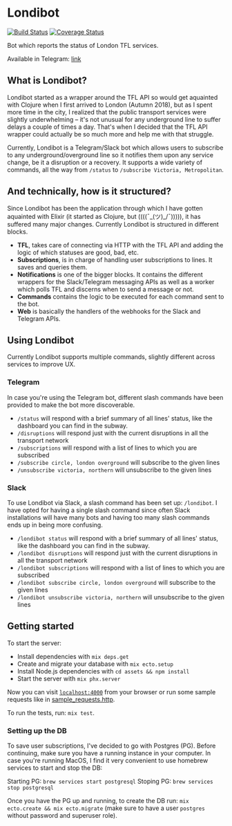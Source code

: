 # Londibot

[![Build Status](https://travis-ci.org/Manzanit0/londibot.svg?branch=master)](https://travis-ci.org/Manzanit0/londibot)
[![Coverage Status](https://coveralls.io/repos/github/Manzanit0/londibot/badge.svg?branch=master)](https://coveralls.io/github/Manzanit0/londibot?branch=master)

Bot which reports the status of London TFL services.

Available in Telegram: [link](https://t.me/LondiBot)

## What is Londibot?

Londibot started as a wrapper around the TFL API so would get aquainted with Clojure when I first arrived to London
(Autumn 2018), but as I spent more time in the city, I realized that the public transport services were slightly
underwhelming – it's not unusual for any underground line to suffer delays a couple of times a day. That's when I
decided that the TFL API wrapper could actually be so much more and help me with that struggle.

Currently, Londibot is a Telegram/Slack bot which allows users to subscribe to any underground/overground line so it
notifies them upon any service change, be it a disruption or a recovery. It supports a wide variety of commands, all
the way from `/status` to `/subscribe Victoria, Metropolitan`.

## And technically, how is it structured?

Since Londibot has been the application through which I have gotten aquainted with Elixir (it started as Clojure,
but ((((¯\_(ツ)_/¯))))), it has suffered many major changes. Currently Londibot is structured in different blocks.

- **TFL**, takes care of connecting via HTTP with the TFL API and adding the logic of which statuses are good, bad, etc.
- **Subscriptions**, is in charge of handling user subscriptions to lines. It saves and queries them.
- **Notifications** is one of the bigger blocks. It contains the different wrappers for the Slack/Telegram
  messaging APIs as well as a worker which polls TFL and discerns when to send a message or not.
- **Commands** contains the logic to be executed for each command sent to the bot.
- **Web** is basically the handlers of the webhooks for the Slack and Telegram APIs.

## Using Londibot

Currently Londibot supports multiple commands, slightly different across services to improve UX.

### Telegram

In case you're using the Telegram bot, different slash commands have been provided to make the bot more discoverable.

- `/status` will respond with a brief summary of all lines' status, like the dashboard you can find in the subway.
- `/disruptions` will respond just with the current disruptions in all the transport network
- `/subscriptions` will respond with a list of lines to which you are subscribed
- `/subscribe circle, london overground` will subscribe to the given lines
- `/unsubscribe victoria, northern` will unsubscribe to the given lines

### Slack

To use Londibot via Slack, a slash command has been set up: `/londibot`. I have opted for having a single slash
command since often Slack installations will have many bots and having too many slash commands ends up in being
more confusing.

- `/londibot status` will respond with a brief summary of all lines' status, like the dashboard you can find in
  the subway.
- `/londibot disruptions` will respond just with the current disruptions in all the transport network
- `/londibot subscriptions` will respond with a list of lines to which you are subscribed
- `/londibot subscribe circle, london overground` will subscribe to the given lines
- `/londibot unsubscribe victoria, northern` will unsubscribe to the given lines

## Getting started

To start the server:

  * Install dependencies with `mix deps.get`
  * Create and migrate your database with `mix ecto.setup`
  * Install Node.js dependencies with `cd assets && npm install`
  * Start the server with `mix phx.server`

Now you can visit [`localhost:4000`](http://localhost:4000) from your browser or
run some sample requests like in [sample_requests.http](./sample_requests.http).

To run the tests, run: `mix test`.

### Setting up the DB

To save user subscriptions, I've decided to go with Postgres (PG). Before continuing, make sure you have a running
instance in your computer. In case you're running MacOS, I find it very convenient to use homebrew services to start
and stop the DB:

Starting PG: `brew services start postgresql`
Stoping PG: `brew services stop postgresql`

Once you have the PG up and running, to create the DB run: `mix ecto.create && mix ecto.migrate` (make sure to have
a user `postgres` without password and superuser role).